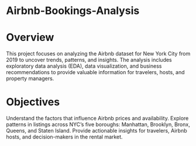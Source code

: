 # Airbnb-Bookings-Analysis

# Overview
This project focuses on analyzing the Airbnb dataset for New York City from 2019 to uncover trends, patterns, and insights. The analysis includes exploratory data analysis (EDA), data visualization, and business recommendations to provide valuable information for travelers, hosts, and property managers.

# Objectives
Understand the factors that influence Airbnb prices and availability.
Explore patterns in listings across NYC’s five boroughs: Manhattan, Brooklyn, Bronx, Queens, and Staten Island.
Provide actionable insights for travelers, Airbnb hosts, and decision-makers in the rental market.
